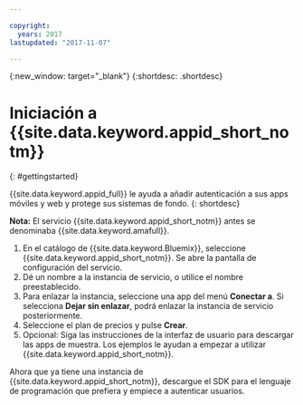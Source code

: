 ```yaml
---

copyright:
  years: 2017
lastupdated: "2017-11-07"

---
```


{:new_window: target="_blank"}
{:shortdesc: .shortdesc}

# Iniciación a {{site.data.keyword.appid_short_notm}}
{: #gettingstarted}

{{site.data.keyword.appid_full}} le ayuda a añadir autenticación a sus apps móviles y web y protege sus sistemas de fondo.
{: shortdesc}

**Nota:** El servicio {{site.data.keyword.appid_short_notm}} antes se denominaba {{site.data.keyword.amafull}}.


1. En el catálogo de {{site.data.keyword.Bluemix}}, seleccione {{site.data.keyword.appid_short_notm}}. Se abre la pantalla de configuración del servicio.
2. Dé un nombre a la instancia de servicio, o utilice el nombre preestablecido.
3. Para enlazar la instancia, seleccione una app del menú **Conectar a**. Si selecciona **Dejar sin enlazar**, podrá enlazar la instancia de servicio posteriormente.
4. Seleccione el plan de precios y pulse **Crear**.
5. Opcional: Siga las instrucciones de la interfaz de usuario para descargar las apps de muestra. Los ejemplos le ayudan a empezar a utilizar {{site.data.keyword.appid_short_notm}}.

Ahora que ya tiene una instancia de {{site.data.keyword.appid_short_notm}}, descargue el SDK para el lenguaje de programación que prefiera y empiece a autenticar usuarios.


